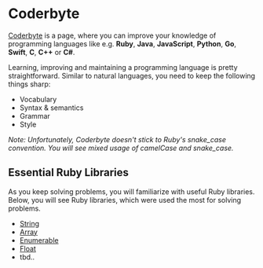 # Coderbyte
[Coderbyte](https://coderbyte.com) is a page, where you can improve your knowledge of programming languages like e.g. **Ruby**, **Java**, **JavaScript**, **Python**, **Go**, **Swift**, **C**, **C++** or **C#**.

Learning, improving and maintaining a programming language is pretty straightforward. Similar to natural languages, you need to keep the following things sharp:
- Vocabulary
- Syntax & semantics
- Grammar
- Style

*Note: Unfortunately, Coderbyte doesn't stick to Ruby's snake_case convention. You will see mixed usage of camelCase and snake_case.*

## Essential Ruby Libraries
As you keep solving problems, you will familiarize with useful Ruby libraries. Below,  you will see Ruby libraries, which were used the most for solving problems.
- [String](http://ruby-doc.org/core-2.4.2/String.html)
- [Array](http://ruby-doc.org/core-2.4.2/Array.html)
- [Enumerable](http://ruby-doc.org/core-2.4.2/Enumerable.html)
- [Float](https://ruby-doc.org/core-2.4.2/Float.html)
- tbd..
